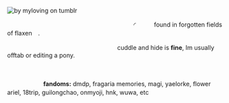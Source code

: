 ![by myloving on tumblr](https://64.media.tumblr.com/22fdd10ab451c94a6e17dd851070daaf/6094f7560931e203-34/s2048x3072/ee17386cd6bcb3d7f8fd0d0cca73cc94c50a9ad6.png)


　　　　　　　　　　　　　　　　　　　　　◜　　　found in forgotten fields of flaxen　.

　　　 　　　　　　　　　　　　　　　cuddle and hide is **fine**, Im usually offtab or editing a pony.

 　　

　　　　　　**fandoms:** dmdp, fragaria memories, magi, yaelorke, flower ariel, 18trip, guilongchao, onmyoji, hnk, wuwa, etc 　　　
